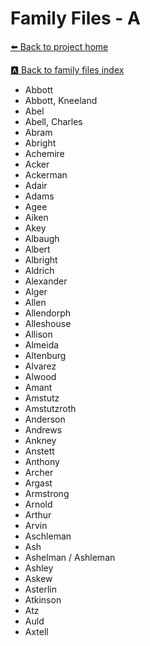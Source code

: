 # Family Files - A


[:arrow_left: Back to project home](https://github.com/FyoAtEPL/VerticalFiles "Back to project home")

[:a: Back to family files index](https://github.com/FyoAtEPL/VerticalFiles/blob/main/FamilyNameIndex.md "Back to family files index")

- Abbott
- Abbott, Kneeland
- Abel
- Abell, Charles
- Abram
- Abright
- Achemire
- Acker
- Ackerman
- Adair
- Adams
- Agee
- Aiken
- Akey
- Albaugh
- Albert
- Albright
- Aldrich
- Alexander
- Alger
- Allen
- Allendorph
- Alleshouse
- Allison
- Almeida
- Altenburg
- Alvarez
- Alwood
- Amant
- Amstutz
- Amstutzroth
- Anderson
- Andrews
- Ankney
- Anstett
- Anthony
- Archer
- Argast
- Armstrong
- Arnold
- Arthur
- Arvin
- Aschleman
- Ash
- Ashelman / Ashleman
- Ashley
- Askew
- Asterlin
- Atkinson
- Atz
- Auld
- Axtell
